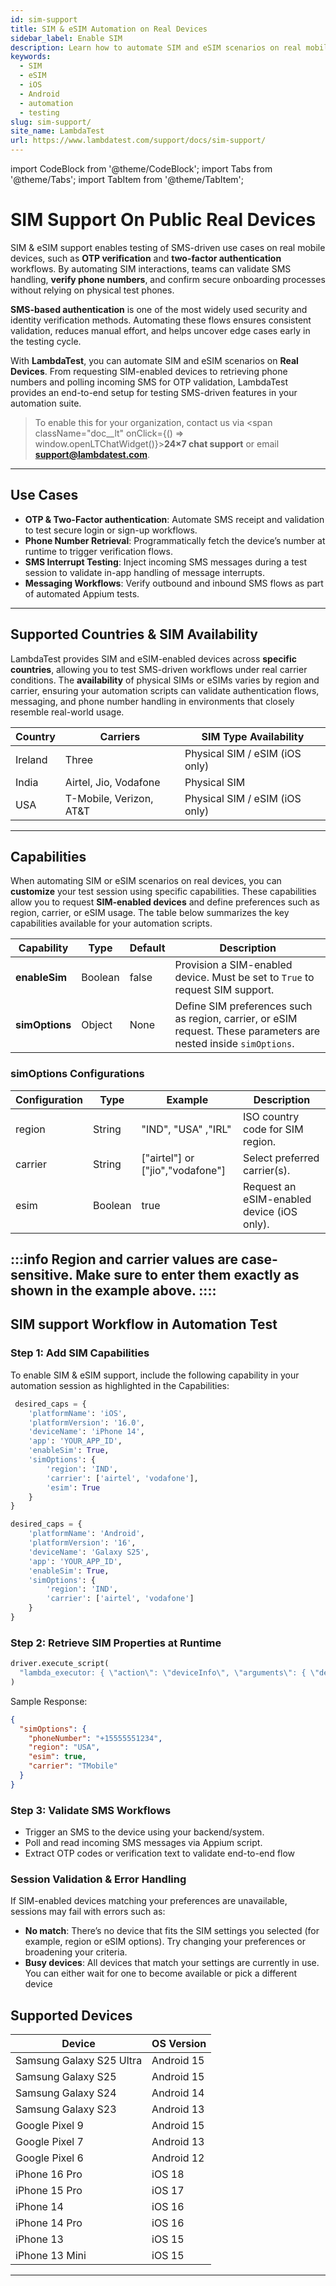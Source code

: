 ```yaml
---
id: sim-support
title: SIM & eSIM Automation on Real Devices
sidebar_label: Enable SIM
description: Learn how to automate SIM and eSIM scenarios on real mobile devices using Appium, including capabilities, SMS validation, and supported devices.
keywords:
  - SIM
  - eSIM
  - iOS
  - Android
  - automation
  - testing
slug: sim-support/
site_name: LambdaTest
url: https://www.lambdatest.com/support/docs/sim-support/
---
```

import CodeBlock from '@theme/CodeBlock';
import Tabs from '@theme/Tabs';
import TabItem from '@theme/TabItem';

# SIM Support On Public Real Devices

SIM & eSIM support enables testing of SMS-driven use cases on real mobile devices, such as **OTP verification** and **two-factor authentication** workflows. By automating SIM interactions, teams can validate SMS handling, **verify phone numbers**, and confirm secure onboarding processes without relying on physical test phones.

**SMS-based authentication** is one of the most widely used security and identity verification methods. Automating these flows ensures consistent validation, reduces manual effort, and helps uncover edge cases early in the testing cycle.

With **LambdaTest**, you can automate SIM and eSIM scenarios on **Real Devices**. From requesting SIM-enabled devices to retrieving phone numbers and polling incoming SMS for OTP validation, LambdaTest provides an end-to-end setup for testing SMS-driven features in your automation suite.

> To enable this for your organization, contact us via <span className="doc__lt" onClick={() => window.openLTChatWidget()}>**24×7 chat support**</span> or email **support@lambdatest.com**.<br />

---

## Use Cases

- **OTP & Two-Factor authentication**: Automate SMS receipt and validation to test secure login or sign-up workflows.  
- **Phone Number Retrieval**: Programmatically fetch the device’s number at runtime to trigger verification flows.  
- **SMS Interrupt Testing**: Inject incoming SMS messages during a test session to validate in-app handling of message interrupts.  
- **Messaging Workflows**: Verify outbound and inbound SMS flows as part of automated Appium tests.  

---


## Supported Countries & SIM Availability
LambdaTest provides SIM and eSIM-enabled devices across **specific countries**, allowing you to test SMS-driven workflows under real carrier conditions. The **availability** of physical SIMs or eSIMs varies by region and carrier, ensuring your automation scripts can validate authentication flows, messaging, and phone number handling in environments that closely resemble real-world usage.

| Country | Carriers               | SIM Type Availability        |
|---------|-----------------------|-----------------------------|
| Ireland | Three                 | Physical SIM / eSIM (iOS only) |
| India   | Airtel, Jio, Vodafone | Physical SIM                |
| USA     | T-Mobile, Verizon, AT&T              | Physical SIM / eSIM (iOS only) |

---

## Capabilities
When automating SIM or eSIM scenarios on real devices, you can **customize** your test session using specific capabilities. These capabilities allow you to request **SIM-enabled devices** and define preferences such as region, carrier, or eSIM usage. The table below summarizes the key capabilities available for your automation scripts.

| Capability    | Type    | Default | Description |
|---------------|---------|---------|-------------|
| **enableSim** | Boolean | false   | Provision a SIM-enabled device. Must be set to `True` to request SIM support. |
| **simOptions**| Object  | None    | Define SIM preferences such as region, carrier, or eSIM request. These parameters are nested inside `simOptions`. |


### simOptions Configurations

| Configuration | Type       | Example                  | Description |
|-----------|------------|--------------------------|-------------|
| region    | String     | "IND", "USA" ,"IRL"            | ISO country code for SIM region. |
| carrier   | String  | ["airtel"] or ["jio","vodafone"] | Select preferred carrier(s). |
| esim      | Boolean    | true                     | Request an eSIM-enabled device (iOS only). |

:::info
Region and carrier values are case-sensitive. Make sure to enter them exactly as shown in the example above.
::::
---

## SIM support Workflow in Automation Test


### Step 1: Add SIM Capabilities

To enable SIM & eSIM support, include the following capability in your automation session as highlighted in the Capabilities:

<Tabs className="docs__val">

<TabItem value="ios-config" label="iOS" default>

```python title="iOS(.ipa)"
 desired_caps = {
    'platformName': 'iOS',
    'platformVersion': '16.0',
    'deviceName': 'iPhone 14',
    'app': 'YOUR_APP_ID',
    'enableSim': True,
    'simOptions': {
        'region': 'IND',
        'carrier': ['airtel', 'vodafone'],
        'esim': True
    }
}
```

</TabItem>
<TabItem value="android-config" label="Android" default>

```python title="Android(.apk)"
desired_caps = {
    'platformName': 'Android',
    'platformVersion': '16',
    'deviceName': 'Galaxy S25',
    'app': 'YOUR_APP_ID',
    'enableSim': True,
    'simOptions': {
        'region': 'IND',
        'carrier': ['airtel', 'vodafone']
    }
}
```

</TabItem>

</Tabs>


### Step 2: Retrieve SIM Properties at Runtime

```python
driver.execute_script(
  "lambda_executor: { \"action\": \"deviceInfo\", \"arguments\": { \"deviceProperties\": [\"simOptions\"] } }"
)
```
Sample Response:
``` JSON
{
  "simOptions": {
    "phoneNumber": "+15555551234",
    "region": "USA",
    "esim": true,
    "carrier": "TMobile"
  }
}
```
### Step 3: Validate SMS Workflows
- Trigger an SMS to the device using your backend/system.
- Poll and read incoming SMS messages via Appium script.
- Extract OTP codes or verification text to validate end-to-end flow

### Session Validation & Error Handling
If SIM-enabled devices matching your preferences are unavailable, sessions may fail with errors such as:
- **No match**: There’s no device that fits the SIM settings you selected (for example, region or eSIM options). Try changing your preferences or broadening your criteria.
-  **Busy devices**: All devices that match your settings are currently in use. You can either wait for one to become available or pick a different device

## Supported Devices

| Device                  | OS Version  |
|--------------------------|-------------|
| Samsung Galaxy S25 Ultra | Android 15  |
| Samsung Galaxy S25       | Android 15  |
| Samsung Galaxy S24       | Android 14  |
| Samsung Galaxy S23       | Android 13  |
| Google Pixel 9           | Android 15  |
| Google Pixel 7           | Android 13  |
| Google Pixel 6           | Android 12  |
| iPhone 16 Pro            | iOS 18      |
| iPhone 15 Pro            | iOS 17      |
| iPhone 14                | iOS 16      |
| iPhone 14 Pro            | iOS 16      |
| iPhone 13                | iOS 15      |
| iPhone 13 Mini           | iOS 15      |

---